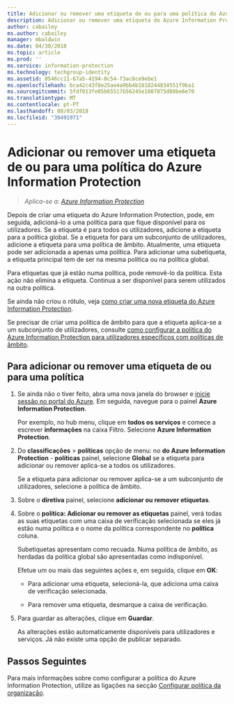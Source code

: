 ```yaml
---
title: Adicionar ou remover uma etiqueta de ou para uma política do Azure Information Protection
description: Adicionar ou remover uma etiqueta do Azure Information Protection para ou da política global para todos os utilizadores, ou para ou a partir de uma política de âmbito para um subconjunto de utilizadores.
author: cabailey
ms.author: cabailey
manager: mbaldwin
ms.date: 04/30/2018
ms.topic: article
ms.prod: ''
ms.service: information-protection
ms.technology: techgroup-identity
ms.assetid: 0546cc11-67a5-4194-8c54-f3ac8ce9ebe1
ms.openlocfilehash: bca42c43f8e25ae4a9bb4b1818244834551f9ba1
ms.sourcegitcommit: 5fdf013fe05b65517b56245e1807875d80be6e70
ms.translationtype: MT
ms.contentlocale: pt-PT
ms.lasthandoff: 08/03/2018
ms.locfileid: "39491971"
---
```

# <a name="add-or-remove-a-label-to-or-from-an-azure-information-protection-policy"></a>Adicionar ou remover uma etiqueta de ou para uma política do Azure Information Protection

>*Aplica-se a: [Azure Information Protection](https://azure.microsoft.com/pricing/details/information-protection)*

Depois de criar uma etiqueta do Azure Information Protection, pode, em seguida, adicioná-lo a uma política para que fique disponível para os utilizadores. Se a etiqueta é para todos os utilizadores, adicione a etiqueta para a política global. Se a etiqueta for para um subconjunto de utilizadores, adicione a etiqueta para uma política de âmbito. Atualmente, uma etiqueta pode ser adicionada a apenas uma política. Para adicionar uma subetiqueta, a etiqueta principal tem de ser na mesma política ou na política global.

Para etiquetas que já estão numa política, pode removê-lo da política. Esta ação não elimina a etiqueta. Continua a ser disponível para serem utilizados na outra política.

Se ainda não criou o rótulo, veja [como criar uma nova etiqueta do Azure Information Protection](configure-policy-new-label.md).

Se precisar de criar uma política de âmbito para que a etiqueta aplica-se a um subconjunto de utilizadores, consulte [como configurar a política do Azure Information Protection para utilizadores específicos com políticas de âmbito](configure-policy-scope.md).

## <a name="to-add-or-remove-a-label-to-or-from-a-policy"></a>Para adicionar ou remover uma etiqueta de ou para uma política

1. Se ainda não o tiver feito, abra uma nova janela do browser e [inicie sessão no portal do Azure](configure-policy.md#signing-in-to-the-azure-portal). Em seguida, navegue para o painel **Azure Information Protection**.
    
    Por exemplo, no hub menu, clique em **todos os serviços** e comece a escrever **informações** na caixa Filtro. Selecione **Azure Information Protection**.

2. Do **classificações** > **políticas** opção de menu: no **do Azure Information Protection** - **políticas** painel, selecione **Global** se a etiqueta para adicionar ou remover aplica-se a todos os utilizadores.

    Se a etiqueta para adicionar ou remover aplica-se a um subconjunto de utilizadores, selecione a política de âmbito.

3. Sobre o **diretiva** painel, selecione **adicionar ou remover etiquetas**.

4. Sobre o **política: Adicionar ou remover as etiquetas** painel, verá todas as suas etiquetas com uma caixa de verificação selecionada se eles já estão numa política e o nome da política correspondente no **política** coluna.
     
    Subetiquetas apresentam como recuada. Numa política de âmbito, as herdadas da política global são apresentadas como indisponível.
    
    Efetue um ou mais das seguintes ações e, em seguida, clique em **OK**:
    
    - Para adicionar uma etiqueta, selecioná-la, que adiciona uma caixa de verificação selecionada.
    
    - Para remover uma etiqueta, desmarque a caixa de verificação.
  
5. Para guardar as alterações, clique em **Guardar**.
   
    As alterações estão automaticamente disponíveis para utilizadores e serviços. Já não existe uma opção de publicar separado.


## <a name="next-steps"></a>Passos Seguintes

Para mais informações sobre como configurar a política do Azure Information Protection, utilize as ligações na secção [Configurar política da organização](configure-policy.md#configuring-your-organizations-policy).  


